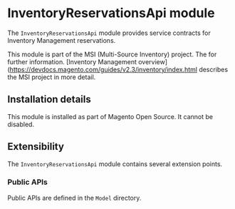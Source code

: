 # InventoryReservationsApi module

The `InventoryReservationsApi` module provides service contracts for Inventory Management reservations.

This module is part of the MSI (Multi-Source Inventory) project. The 
for further information.	[Inventory Management overview](https://devdocs.magento.com/guides/v2.3/inventory/index.html
describes the MSI project in more detail.

## Installation details

This module is installed as part of Magento Open Source. It cannot be disabled.

## Extensibility

The `InventoryReservationsApi` module contains several extension points.

### Public APIs

Public APIs are defined in the `Model` directory.
